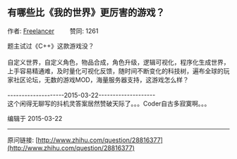 ## 有哪些比《我的世界》更厉害的游戏？

作者: [Freelancer](http://www.zhihu.com/people/test123098)&nbsp;&nbsp;&nbsp;&nbsp;&nbsp;&nbsp;&nbsp;&nbsp; 赞同: 1261


题主试过《C++》这款游戏没？<br><br>自定义世界，自定义角色，物品合成，角色升级，逻辑可视化，程序化生成世界，上手容易精通难，及时量化可视化反馈，随时间不断变化的科技树，遍布全球的玩家社区论坛，无数的游戏MOD，海量服务器支持，这游戏怎么样？<br><br>--------------------2015-03-22--------------------<br>这个闲得无聊写的抖机灵答案居然赞破天际了。。。Coder自古多寂寞啊。。。



编辑于 2015-03-22



---
原问链接: [http://www.zhihu.com/question/28816377](http://www.zhihu.com/question/28816377)